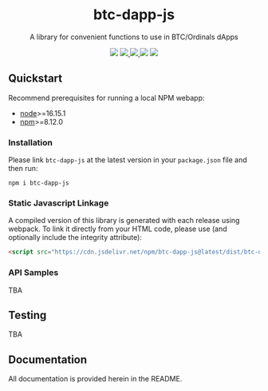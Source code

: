 <p align="center">
  <h1 align="center">btc-dapp-js</h1>
  <p align="center">A library for convenient functions to use in BTC/Ordinals dApps</p>
  <p align="center">
    <img src="https://img.shields.io/github/commit-activity/m/thaddeusdiamond/btc-dapp-js?style=for-the-badge" />
    <a href="https://www.npmjs.com/package/btc-dapp-js">
      <img src="https://img.shields.io/npm/v/btc-dapp-js?style=for-the-badge" />
    </a>
    <a href="https://www.npmjs.com/package/btc-dapp-js">
      <img src="https://img.shields.io/npm/dw/btc-dapp-js?style=for-the-badge" />
    </a>
    <img src="https://img.shields.io/npm/l/btc-dapp-js?style=for-the-badge" />
    <a href="https://twitter.com/wildtangz">
      <img src="https://img.shields.io/twitter/follow/wildtangz?style=for-the-badge&logo=twitter" />
    </a>
  </p>
</p>

## Quickstart

Recommend prerequisites for running a local NPM webapp:

* [node](https://nodejs.org/en/download/)>=16.15.1
* [npm](https://www.npmjs.com/package/npm)>=8.12.0

### Installation

Please link `btc-dapp-js` at the latest version in your `package.json` file
and then run:

```
npm i btc-dapp-js
```

### Static Javascript Linkage

A compiled version of this library is generated with each release using webpack.  To link it directly from your HTML code, please use (and optionally include the integrity attribute):
```html
<script src="https://cdn.jsdelivr.net/npm/btc-dapp-js@latest/dist/btc-dapp-js.js" crossorigin="anonymous" type="text/javascript"></script>
```

### API Samples

TBA

## Testing

TBA

## Documentation

All documentation is provided herein in the README.
